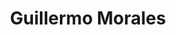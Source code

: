 ---
title: "Guillermo Morales"
url: /huechuraba/guillermo-morales/
shop: reparación de automóviles
---